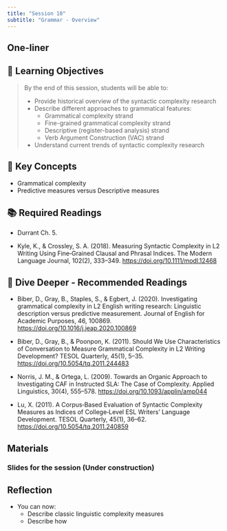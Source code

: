 ```yaml
---
title: "Session 10"
subtitle: "Grammar - Overview"
---
```


## One-liner


## 🎯 Learning Objectives

> By the end of this session, students will be able to:
> 
> - Provide historical overview of the syntactic complexity research
> - Describe different approaches to grammatical features:
>   - Grammatical complexity strand
>   - Fine-grained grammatical complexity strand
>   - Descriptive (register-based analysis) strand
>   - Verb Argument Construction (VAC) strand
> - Understand current trends of syntactic complexity research


## 🔑 Key Concepts

- Grammatical complexity
- Predictive measures versus Descriptive measures

## 📚 Required Readings

- Durrant Ch. 5.

- Kyle, K., & Crossley, S. A. (2018). Measuring Syntactic Complexity in L2 Writing Using Fine‐Grained Clausal and Phrasal Indices. The Modern Language Journal, 102(2), 333–349. https://doi.org/10.1111/modl.12468


## 🌊 Dive Deeper - Recommended Readings

- Biber, D., Gray, B., Staples, S., & Egbert, J. (2020). Investigating grammatical complexity in L2 English writing research: Linguistic description versus predictive measurement. Journal of English for Academic Purposes, 46, 100869. https://doi.org/10.1016/j.jeap.2020.100869

- Biber, D., Gray, B., & Poonpon, K. (2011). Should We Use Characteristics of Conversation to Measure Grammatical Complexity in L2 Writing Development? TESOL Quarterly, 45(1), 5–35. https://doi.org/10.5054/tq.2011.244483

- Norris, J. M., & Ortega, L. (2009). Towards an Organic Approach to Investigating CAF in Instructed SLA: The Case of Complexity. Applied Linguistics, 30(4), 555–578. https://doi.org/10.1093/applin/amp044

- Lu, X. (2011). A Corpus‐Based Evaluation of Syntactic Complexity Measures as Indices of College‐Level ESL Writers’ Language Development. TESOL Quarterly, 45(1), 36–62. https://doi.org/10.5054/tq.2011.240859


## Materials

### Slides for the session (Under construction)

<!-- [View slides in fullscreen](../../slides/session-10.html){target="_blank"} 

<iframe src="../../slides/session-10.html" width="100%" height="600px" frameborder="0" allowfullscreen></iframe> -->




## Reflection

- You can now:
  - Describe classic linguistic complexity measures
  - Describe how 



<!-- 
<iframe src="session1-intro/slides/slides.html" width="100%" height="600px" frameborder="0"></iframe>

[View slides in fullscreen](session1-intro/slides/slides.html){target="_blank"} -->


